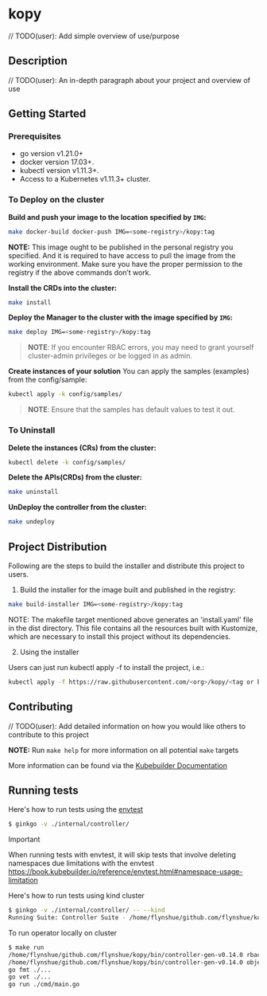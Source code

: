 # kopy
// TODO(user): Add simple overview of use/purpose

## Description
// TODO(user): An in-depth paragraph about your project and overview of use

## Getting Started

### Prerequisites
- go version v1.21.0+
- docker version 17.03+.
- kubectl version v1.11.3+.
- Access to a Kubernetes v1.11.3+ cluster.

### To Deploy on the cluster
**Build and push your image to the location specified by `IMG`:**

```sh
make docker-build docker-push IMG=<some-registry>/kopy:tag
```

**NOTE:** This image ought to be published in the personal registry you specified.
And it is required to have access to pull the image from the working environment.
Make sure you have the proper permission to the registry if the above commands don’t work.

**Install the CRDs into the cluster:**

```sh
make install
```

**Deploy the Manager to the cluster with the image specified by `IMG`:**

```sh
make deploy IMG=<some-registry>/kopy:tag
```

> **NOTE**: If you encounter RBAC errors, you may need to grant yourself cluster-admin
privileges or be logged in as admin.

**Create instances of your solution**
You can apply the samples (examples) from the config/sample:

```sh
kubectl apply -k config/samples/
```

>**NOTE**: Ensure that the samples has default values to test it out.

### To Uninstall
**Delete the instances (CRs) from the cluster:**

```sh
kubectl delete -k config/samples/
```

**Delete the APIs(CRDs) from the cluster:**

```sh
make uninstall
```

**UnDeploy the controller from the cluster:**

```sh
make undeploy
```

## Project Distribution

Following are the steps to build the installer and distribute this project to users.

1. Build the installer for the image built and published in the registry:

```sh
make build-installer IMG=<some-registry>/kopy:tag
```

NOTE: The makefile target mentioned above generates an 'install.yaml'
file in the dist directory. This file contains all the resources built
with Kustomize, which are necessary to install this project without
its dependencies.

2. Using the installer

Users can just run kubectl apply -f <URL for YAML BUNDLE> to install the project, i.e.:

```sh
kubectl apply -f https://raw.githubusercontent.com/<org>/kopy/<tag or branch>/dist/install.yaml
```

## Contributing
// TODO(user): Add detailed information on how you would like others to contribute to this project

**NOTE:** Run `make help` for more information on all potential `make` targets

More information can be found via the [Kubebuilder Documentation](https://book.kubebuilder.io/introduction.html)

## Running tests
Here's how to run tests using the [envtest](https://book.kubebuilder.io/reference/envtest.html)
```bash
$ ginkgo -v ./internal/controller/
```

> [!IMPORTANT]
> When running tests with envtest, it will skip tests that involve deleting namespaces due limitations with the envtest https://book.kubebuilder.io/reference/envtest.html#namespace-usage-limitation

Here's how to run tests using kind cluster
```bash
$ ginkgo -v ./internal/controller/ -- --kind
Running Suite: Controller Suite - /home/flynshue/github.com/flynshue/kopy/internal/controller
```

To run operator locally on cluster
```bash
$ make run
/home/flynshue/github.com/flynshue/kopy/bin/controller-gen-v0.14.0 rbac:roleName=manager-role crd webhook paths="./..." output:crd:artifacts:config=config/crd/bases
/home/flynshue/github.com/flynshue/kopy/bin/controller-gen-v0.14.0 object:headerFile="hack/boilerplate.go.txt" paths="./..."
go fmt ./...
go vet ./...
go run ./cmd/main.go
```